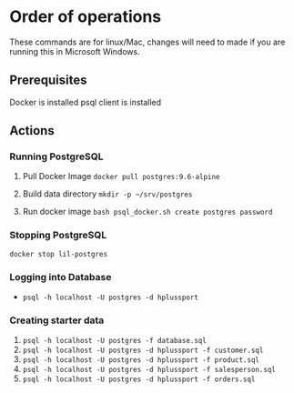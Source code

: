 # Order of operations
These commands are for linux/Mac, changes will need to made if you are running this in Microsoft
Windows.

## Prerequisites
Docker is installed
psql client is installed

## Actions

### Running PostgreSQL
1. Pull Docker Image
`docker pull postgres:9.6-alpine`

2. Build data directory
`mkdir -p ~/srv/postgres`

3. Run docker image
`bash psql_docker.sh create postgres password`

### Stopping PostgreSQL
`docker stop lil-postgres`

### Logging into Database
* `psql -h localhost -U postgres -d hplussport`

### Creating starter data
1. `psql -h localhost -U postgres -f database.sql`
2. `psql -h localhost -U postgres -d hplussport -f customer.sql`
3. `psql -h localhost -U postgres -d hplussport -f product.sql`
4. `psql -h localhost -U postgres -d hplussport -f salesperson.sql`
5. `psql -h localhost -U postgres -d hplussport -f orders.sql`
